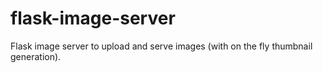 flask-image-server
==================

Flask image server to upload and serve images (with on the fly thumbnail generation).
